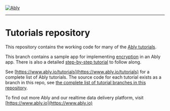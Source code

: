 [![Ably](https://s3.amazonaws.com/files.ably.io/logo-with-type.png)](https://www.ably.io) 

---

# Tutorials repository

This repository contains the working code for many of the [Ably tutorials](https://www.ably.io/tutorials).

This branch contains a sample app for implementing [encryption](https://www.ably.io/documentation/realtime/encryption) in an Ably app. There is also a detailed [step-by-step tutorial](https://www.ably.io/tutorials/encryption) to follow along.

See [https://www.ably.io/tutorials](https://www.ably.io/tutorials) for a complete list of Ably tutorials. The source code for each tutorial exists as a branch in this repo, see [the complete list of tutorial branches in this repository](https://github.com/ably/tutorials/branches/all).

To find out more Ably and our realtime data delivery platform, visit [https://www.ably.io](https://www.ably.io)

